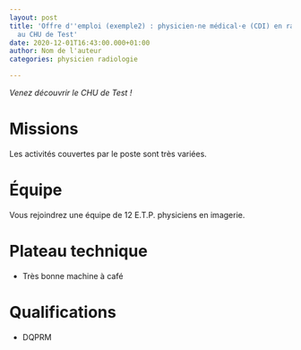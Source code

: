 ```yaml
---
layout: post
title: 'Offre d''emploi (exemple2) : physicien·ne médical·e (CDI) en radiothérapie
  au CHU de Test'
date: 2020-12-01T16:43:00.000+01:00
author: Nom de l'auteur
categories: physicien radiologie

---
```

*Venez découvrir le CHU de Test !*

<!--more-->  

# Missions
Les activités couvertes par le poste sont très variées.

# Équipe
Vous rejoindrez une équipe de 12 E.T.P. physiciens en imagerie.

# Plateau technique
- Très bonne machine à café

# Qualifications
- DQPRM